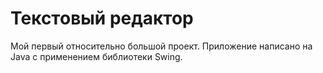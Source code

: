 # Текстовый редактор
Мой первый относительно большой проект. Приложение написано на Java с применением библиотеки Swing.
